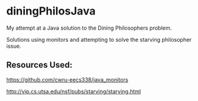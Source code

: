 diningPhilosJava
================

My attempt at a Java solution to the Dining Philosophers problem.

Solutions using monitors and attempting to solve the starving philosopher issue.


Resources Used:
----------------

  https://github.com/cwru-eecs338/java_monitors
  
  http://vip.cs.utsa.edu/nsf/pubs/starving/starving.html
